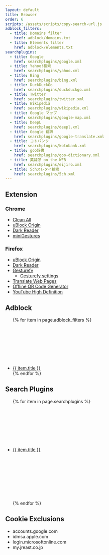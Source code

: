 ```yaml
---
layout: default
title: Browser
order: 6
scripts: /assets/scripts/copy-search-url.js
adblock_filters:
  - title: Domains filter
    href: adblock/domains.txt
  - title: Elements filter
    href: adblock/elements.txt
searchplugins:
  - title: Google
    href: searchplugins/google.xml
  - title: Yahoo!検索
    href: searchplugins/yahoo.xml
  - title: Bing
    href: searchplugins/bing.xml
  - title: DuckDuckGo
    href: searchplugins/duckduckgo.xml
  - title: Twitter
    href: searchplugins/twitter.xml
  - title: Wikipedia
    href: searchplugins/wikipedia.xml
  - title: Google マップ
    href: searchplugins/google-map.xml
  - title: DeepL
    href: searchplugins/deepl.xml
  - title: Google 翻訳
    href: searchplugins/google-translate.xml
  - title: コトバンク
    href: searchplugins/kotobank.xml
  - title: goo辞書
    href: searchplugins/goo-dictionary.xml
  - title: 英辞郎 on the WEB
    href: searchplugins/eijiro.xml
  - title: 5chスレタイ検索
    href: searchplugins/5ch.xml
---
```


## Extension

### Chrome

- [Clean All](https://chrome.google.com/webstore/detail/elidgjfpciimeeeoeneeiifkmhadhkeh)
- [uBlock Origin](https://chrome.google.com/webstore/detail/cjpalhdlnbpafiamejdnhcphjbkeiagm)
- [Dark Reader](https://chrome.google.com/webstore/detail/eimadpbcbfnmbkopoojfekhnkhdbieeh)
- [miniGestures](https://chrome.google.com/webstore/detail/apnjnepphihnjahpbfjiebcnpgmjnhfp)

### Firefox

- [uBlock Origin](https://addons.mozilla.org/firefox/addon/ublock-origin/)
- [Dark Reader](https://addons.mozilla.org/ja/firefox/addon/darkreader/)
- [Gesturefy](https://addons.mozilla.org/firefox/addon/gesturefy/)
  - [Gesturefy settings](settings/gesturefy.json)
- [Translate Web Pages](https://addons.mozilla.org/ja/firefox/addon/traduzir-paginas-web/)
- [Offline QR Code Generator](https://addons.mozilla.org/ja/firefox/addon/offline-qr-code-generator/)
- [YouTube High Definition](https://addons.mozilla.org/ja/firefox/addon/youtube-high-definition/)

## Adblock

<ul>
{% for item in page.adblock_filters %}
<li>
  <a href="abp://subscribe/?location={{ page.dir | absolute_url }}{{ item.href }}&title={{ item.title }}">{{ item.title }}</a>
  <a href="{{ item.href }}"><svg class="icon"><use xlink:href="/assets/images/icons.svg#code"></use></svg></a>
</li>
{% endfor %}
</ul>

## Search Plugins

<ul>
{% for item in page.searchplugins %}
<li>
  <a href="/?search-title={{ item.title }}&search-href={{ page.dir }}{{ item.href }}">{{ item.title }}</a>
  <a href="{{ item.href }}"><svg class="icon"><use xlink:href="/assets/images/icons.svg#code"></use></svg></a>
  <a href="javascript:copySearchUrl('{{ item.href }}')"><svg class="icon"><use xlink:href="/assets/images/icons.svg#copy"></use></svg></a>
</li>
{% endfor %}
</ul>

## Cookie Exclusions

- accounts.google.com
- idmsa.apple.com
- login.microsoftonline.com
- my.jreast.co.jp
